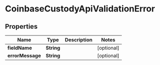 
# CoinbaseCustodyApiValidationError

## Properties
Name | Type | Description | Notes
------------ | ------------- | ------------- | -------------
**fieldName** | **String** |  |  [optional]
**errorMessage** | **String** |  |  [optional]



